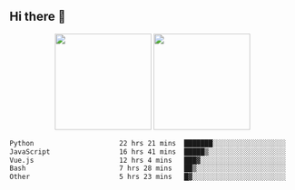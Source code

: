 ## Hi there 👋
<div align="center">
<span>  </span>
<img height="170px" src="https://github-readme-stats.vercel.app/api?username=bigQY&show_icons=true&count_private==true&v=3" /><span>        </span><img height="170px" src="https://github-readme-stats.vercel.app/api/top-langs/?username=bigQY&layout=compact&langs_count=8&v=3" />
<span>  </span>
</div>
<div align="center">

<!--START_SECTION:waka-->

```txt
Python                     22 hrs 21 mins  ███████░░░░░░░░░░░░░░░░░░   28.02 %
JavaScript                 16 hrs 41 mins  █████▒░░░░░░░░░░░░░░░░░░░   20.93 %
Vue.js                     12 hrs 4 mins   ███▓░░░░░░░░░░░░░░░░░░░░░   15.14 %
Bash                       7 hrs 28 mins   ██▒░░░░░░░░░░░░░░░░░░░░░░   09.36 %
Other                      5 hrs 23 mins   █▓░░░░░░░░░░░░░░░░░░░░░░░   06.75 %
```

<!--END_SECTION:waka-->
</div>

